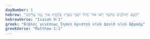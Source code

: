 ```yaml
---
dayNumber: 1
hebrew: "הָעָם הַהֹלְכִים בַּחֹשֶׁךְ רָאוּ אוֹר גָּדוֹל יֹשְׁבֵי בְּאֶרֶץ צַלְמָוֶת אוֹר נָגַהּ עֲלֵיהֶם"
hebrewVerse: "Isaiah 9:1"
greek: "Βίβλος γενέσεως Ἰησοῦ Χριστοῦ υἱοῦ Δαυὶδ υἱοῦ Ἀβραάμ"
greekVerse: "Matthew 1:1"
---
```

